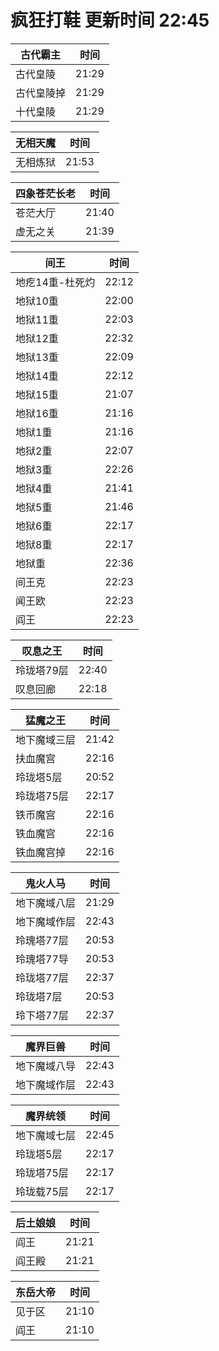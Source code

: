 # 疯狂打鞋 更新时间 22:45

| 古代霸主   | 时间    |
|--------|-------|
| 古代皇陵 | 21:29 |
| 古代皇陵掉 | 21:29 |
| 十代皇陵 | 21:29 |

| 无相天魔   | 时间    |
|--------|-------|
| 无相炼狱 | 21:53 |

| 四象苍茫长老   | 时间    |
|--------|-------|
| 苍茫大厅 | 21:40 |
| 虚无之关 | 21:39 |

| 间王   | 时间    |
|--------|-------|
| 地疙14重-杜死灼 | 22:12 |
| 地狱10重 | 22:00 |
| 地狱11重 | 22:03 |
| 地狱12重 | 22:32 |
| 地狱13重 | 22:09 |
| 地狱14重 | 22:12 |
| 地狱15重 | 21:07 |
| 地狱16重 | 21:16 |
| 地狱1重 | 21:16 |
| 地狱2重 | 22:07 |
| 地狱3重 | 22:26 |
| 地狱4重 | 21:41 |
| 地狱5重 | 21:46 |
| 地狱6重 | 22:17 |
| 地狱8重 | 22:17 |
| 地狱重 | 22:36 |
| 间王克 | 22:23 |
| 闻王欧 | 22:23 |
| 阎王 | 22:23 |

| 叹息之王   | 时间    |
|--------|-------|
| 玲珑塔79层 | 22:40 |
| 叹息回廊 | 22:18 |

| 猛魔之王   | 时间    |
|--------|-------|
| 地下魔域三层 | 21:42 |
| 扶血魔宫 | 22:16 |
| 玲珑塔5层 | 20:52 |
| 玲珑塔75层 | 22:17 |
| 铁币魔宫 | 22:16 |
| 铁血魔宫 | 22:16 |
| 铁血魔宫掉 | 22:16 |

| 鬼火人马   | 时间    |
|--------|-------|
| 地下魔域八层 | 21:29 |
| 地下魔域作层 | 22:43 |
| 玲瑰塔77层 | 20:53 |
| 玲瑰塔77导 | 20:53 |
| 玲珑塔77层 | 22:37 |
| 玲珑塔7层 | 20:53 |
| 玲下塔77层 | 22:37 |

| 魔界巨兽   | 时间    |
|--------|-------|
| 地下魔域八导 | 22:43 |
| 地下魔域作层 | 22:43 |

| 魔界统领   | 时间    |
|--------|-------|
| 地下魔域七层 | 22:45 |
| 玲珑塔5层 | 22:17 |
| 玲珑塔75层 | 22:17 |
| 玲珑载75层 | 22:17 |

| 后土娘娘   | 时间    |
|--------|-------|
| 阎王 | 21:21 |
| 阎王殿 | 21:21 |

| 东岳大帝   | 时间    |
|--------|-------|
| 见于区 | 21:10 |
| 阎王 | 21:10 |